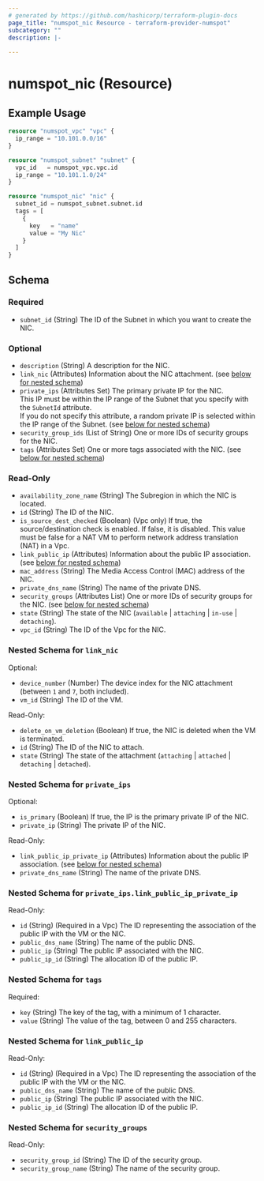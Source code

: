 ```yaml
---
# generated by https://github.com/hashicorp/terraform-plugin-docs
page_title: "numspot_nic Resource - terraform-provider-numspot"
subcategory: ""
description: |-
  
---
```


# numspot_nic (Resource)



## Example Usage

```terraform
resource "numspot_vpc" "vpc" {
  ip_range = "10.101.0.0/16"
}

resource "numspot_subnet" "subnet" {
  vpc_id   = numspot_vpc.vpc.id
  ip_range = "10.101.1.0/24"
}

resource "numspot_nic" "nic" {
  subnet_id = numspot_subnet.subnet.id
  tags = [
    {
      key   = "name"
      value = "My Nic"
    }
  ]
}
```

<!-- schema generated by tfplugindocs -->
## Schema

### Required

- `subnet_id` (String) The ID of the Subnet in which you want to create the NIC.

### Optional

- `description` (String) A description for the NIC.
- `link_nic` (Attributes) Information about the NIC attachment. (see [below for nested schema](#nestedatt--link_nic))
- `private_ips` (Attributes Set) The primary private IP for the NIC.<br />
This IP must be within the IP range of the Subnet that you specify with the `SubnetId` attribute.<br />
If you do not specify this attribute, a random private IP is selected within the IP range of the Subnet. (see [below for nested schema](#nestedatt--private_ips))
- `security_group_ids` (List of String) One or more IDs of security groups for the NIC.
- `tags` (Attributes Set) One or more tags associated with the NIC. (see [below for nested schema](#nestedatt--tags))

### Read-Only

- `availability_zone_name` (String) The Subregion in which the NIC is located.
- `id` (String) The ID of the NIC.
- `is_source_dest_checked` (Boolean) (Vpc only) If true, the source/destination check is enabled. If false, it is disabled. This value must be false for a NAT VM to perform network address translation (NAT) in a Vpc.
- `link_public_ip` (Attributes) Information about the public IP association. (see [below for nested schema](#nestedatt--link_public_ip))
- `mac_address` (String) The Media Access Control (MAC) address of the NIC.
- `private_dns_name` (String) The name of the private DNS.
- `security_groups` (Attributes List) One or more IDs of security groups for the NIC. (see [below for nested schema](#nestedatt--security_groups))
- `state` (String) The state of the NIC (`available` \| `attaching` \| `in-use` \| `detaching`).
- `vpc_id` (String) The ID of the Vpc for the NIC.

<a id="nestedatt--link_nic"></a>
### Nested Schema for `link_nic`

Optional:

- `device_number` (Number) The device index for the NIC attachment (between `1` and `7`, both included).
- `vm_id` (String) The ID of the VM.

Read-Only:

- `delete_on_vm_deletion` (Boolean) If true, the NIC is deleted when the VM is terminated.
- `id` (String) The ID of the NIC to attach.
- `state` (String) The state of the attachment (`attaching` \| `attached` \| `detaching` \| `detached`).


<a id="nestedatt--private_ips"></a>
### Nested Schema for `private_ips`

Optional:

- `is_primary` (Boolean) If true, the IP is the primary private IP of the NIC.
- `private_ip` (String) The private IP of the NIC.

Read-Only:

- `link_public_ip_private_ip` (Attributes) Information about the public IP association. (see [below for nested schema](#nestedatt--private_ips--link_public_ip_private_ip))
- `private_dns_name` (String) The name of the private DNS.

<a id="nestedatt--private_ips--link_public_ip_private_ip"></a>
### Nested Schema for `private_ips.link_public_ip_private_ip`

Read-Only:

- `id` (String) (Required in a Vpc) The ID representing the association of the public IP with the VM or the NIC.
- `public_dns_name` (String) The name of the public DNS.
- `public_ip` (String) The public IP associated with the NIC.
- `public_ip_id` (String) The allocation ID of the public IP.



<a id="nestedatt--tags"></a>
### Nested Schema for `tags`

Required:

- `key` (String) The key of the tag, with a minimum of 1 character.
- `value` (String) The value of the tag, between 0 and 255 characters.


<a id="nestedatt--link_public_ip"></a>
### Nested Schema for `link_public_ip`

Read-Only:

- `id` (String) (Required in a Vpc) The ID representing the association of the public IP with the VM or the NIC.
- `public_dns_name` (String) The name of the public DNS.
- `public_ip` (String) The public IP associated with the NIC.
- `public_ip_id` (String) The allocation ID of the public IP.


<a id="nestedatt--security_groups"></a>
### Nested Schema for `security_groups`

Read-Only:

- `security_group_id` (String) The ID of the security group.
- `security_group_name` (String) The name of the security group.
